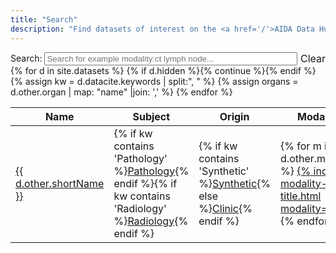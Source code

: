 ```yaml
---
title: "Search"
description: "Find datasets of interest on the <a href='/'>AIDA Data Hub</a>."
---
```

<div style="display:table; width:100%;">
    <label for="search" style="display:table-cell; width:1px">Search:&nbsp;</label>
    <input type="text" id="search" style="display:table-cell; width: 100%;" placeholder="Search for example modality:ct lymph node..."/>
    <span style="display:table-cell; width:1px; font-size: medium; vertical-align: middle;">&nbsp;<a onclick="$('#search').val('').trigger('keyup');">Clear</a></span>
</div>

<table id="dataset-table">
 <thead><tr><th>Name</th><th>Subject</th><th>Origin</th><th>Modality</th><th>Date</th><th>Size</th><th>Organ</th><th>Title</th></tr></thead>
 <tbody>
 {% for d in site.datasets %}
   {% if d.hidden %}{% continue  %}{% endif %}
   {% assign kw = d.datacite.keywords | split:", " %}
   {% assign organs = d.other.organ | map: "name" |join: ',' %}
   <tr>
     <td><a href="{{ d.url }}">{{ d.other.shortName }}</a></td>
     <td>{% if kw contains 'Pathology' %}<a href="/search/?q=Subject:Pathology">Pathology</a>{% endif %}{% if kw contains 'Radiology' %}<a href="/search/?q=Subject:Radiology">Radiology</a>{% endif %}</td>
     <td>{% if kw contains 'Synthetic' %}<a href="/search/?q=Origin:Synthetic">Synthetic</a>{% else %}<a href="/search/?q=Origin:Clinic">Clinic</a>{% endif %}</td>
     <td>
       {% for m in d.other.modality %}
         <a href="/search/?q=Modality:{{ m }}">{% include modality-title.html modality=m %}</a><br/>
       {% endfor %}
     </td>
     <td>{{ d.datacite.datePublished }}</td>
     <td>{% include human_friendly_filesize bytes=d.other.bytes %}</td>
     <td>{% for o in organs %}<a href="/search/?q=Organ:{{ o }}">{{ o }}</a> {% endfor %}</td>
     <td><b><a href="{{ d.url }}">{{ d.datacite.name }}</a></b><br/><span style="font-size: small;">{% for k in kw %}<a href="/search/?q={{ k }}">{{ k }}</a>{% unless forloop.last %},{% endunless %} {% endfor %}</span></td>
   </tr>
 {% endfor %}
 </tbody>
</table>

<script type="text/javascript" language="javascript" src="//code.jquery.com/jquery-3.3.1.min.js"></script>
<script type="text/javascript" language="javascript" src="//cdn.datatables.net/1.10.19/js/jquery.dataTables.min.js"></script>
<script type="text/javascript" language="javascript" src="//cdn.datatables.net/plug-ins/1.10.19/sorting/file-size.js"></script>
<script>
// DataTables search extension to enable basic word search by column name, eg: modality:ct
var columns = {};
$("#dataset-table th").map( function (i, e) { columns[e.innerHTML.toLowerCase()] = i });
$.fn.dataTable.ext.search.push(
  function( settings, data, dataIndex ) {
    var terms = $('#search').val().toLowerCase().match(/\S+/g) || [];
    for (i = 0; i < terms.length; ++i) {
      var term = terms[i];
      var colspec = term.match(/(\w+):(.*)/);
      if (colspec) {
        var col = columns[colspec[1]];
        if (data[col] == undefined) {
          return false;
        }
        if (colspec[2] && data[col].toLowerCase().indexOf(colspec[2]) < 0) {
          return false;
        }
      } else {
        var match = false;
        for (j = 0; j < data.length; ++j) {
          match = match || (data[j].toLowerCase().indexOf(term) >= 0)
        }
        if (!match) {
          return false;
        }
      }
    }
    return true;
  }
);

$(document).ready( function () {
  var table = $('#dataset-table').DataTable({
     paging: false,
     dom: "ilrtp",
     columnDefs: [
       { type: 'file-size', targets: 4 }
     ]
  });

  // Event listener for live search
  $('#search').keyup( function(event) {
    var code = event.charCode || event.keyCode;
    if (code == 27) { // Esc clears searchbox
        this.value = '';
    }
    table.draw();
  } ).val(new URLSearchParams(window.location.search).get('q') || '');
  table.draw();
} );

</script>
